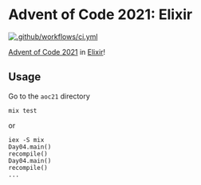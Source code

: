 
# Advent of Code 2021: Elixir

[![.github/workflows/ci.yml](https://github.com/sastels/advent-of-code-2021/actions/workflows/ci.yml/badge.svg)](https://github.com/sastels/advent-of-code-2021/actions/workflows/ci.yml)

[Advent of Code 2021](https://adventofcode.com/2021) in [Elixir](https://elixir-lang.org/)!


## Usage

Go to the `aoc21` directory
```
mix test
```

or

```
iex -S mix
Day04.main()
recompile()
Day04.main()
recompile()
...
```